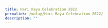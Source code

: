 ```yaml
---
title: Hari Raya Celebration 2022
permalink: /malay/Hari-Raya-Celebration-2022/
description: ""
---
```

